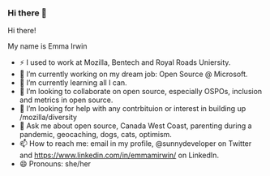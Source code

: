 ### Hi there 👋

<!--
**emmairwin/emmairwin** is a ✨ _special_ ✨ repository because its `README.md` (this file) appears on your GitHub profile.

Here are some ideas to get you started:

- 🔭 I’m currently working on ...
- 🌱 I’m currently learning ...
- 👯 I’m looking to collaborate on ...
- 🤔 I’m looking for help with ...
- 💬 Ask me about ...
- 📫 How to reach me: ...
- 😄 Pronouns: ...
- ⚡ Fun fact: ...
-->
Hi there!

My name is Emma Irwin

- ⚡ I used to work at Mozilla, Bentech and Royal Roads Uniersity.
- 🔭 I’m currently working on my dream job: Open Source @ Microsoft.
- 🌱 I’m currently learning all I can.
- 👯 I’m looking to collaborate on open source, especially OSPOs,  inclusion and metrics in open source.
- 🤔 I’m looking for help with any contrbituion or interest in building up /mozilla/diversity 
- 💬 Ask me about open source,  Canada West Coast, parenting during a pandemic, geocaching, dogs, cats, optimism.
- 📫 How to reach me: email in my profile, @sunnydeveloper on Twitter and https://www.linkedin.com/in/emmamirwin/ on LinkedIn.
- 😄 Pronouns: she/her


